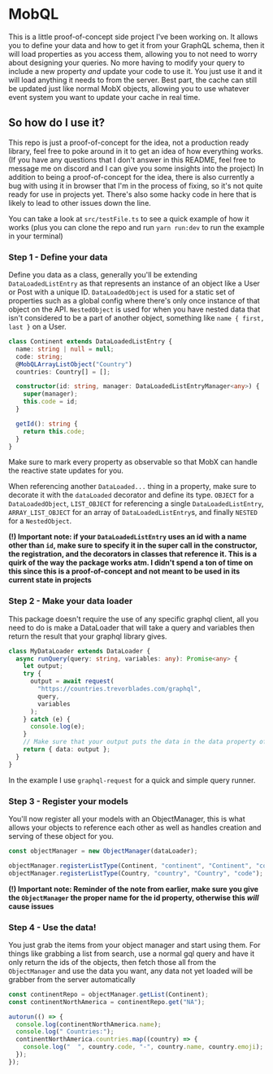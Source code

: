 # MobQL

This is a little proof-of-concept side project I've been working on. It allows you to define your data and how to get it from your GraphQL schema, then it will load properties as you access them, allowing you to not need to worry about designing your queries. No more having to modify your query to include a new property _and_ update your code to use it. You just use it and it will load anything it needs to from the server. Best part, the cache can still be updated just like normal MobX objects, allowing you to use whatever event system you want to update your cache in real time.

## So how do I use it?

This repo is just a proof-of-concept for the idea, not a production ready library, feel free to poke around in it to get an idea of how everything works. (If you have any questions that I don't answer in this README, feel free to message me on discord and I can give you some insights into the project) In addition to being a proof-of-concept for the idea, there is also currently a bug with using it in browser that I'm in the process of fixing, so it's not quite ready for use in projects yet. There's also some hacky code in here that is likely to lead to other issues down the line.

You can take a look at `src/testFile.ts` to see a quick example of how it works (plus you can clone the repo and run `yarn run:dev` to run the example in your terminal)

### Step 1 - Define your data

Define you data as a class, generally you'll be extending `DataLoadedListEntry` as that represents an instance of an object like a User or Post with a unique ID. `DataLoadedObject` is used for a static set of properties such as a global config where there's only once instance of that object on the API. `NestedObject` is used for when you have nested data that isn't considered to be a part of another object, something like `name { first, last }` on a User.

```ts
class Continent extends DataLoadedListEntry {
  name: string | null = null;
  code: string;
  @MobQLArrayListObject("Country")
  countries: Country[] = [];

  constructor(id: string, manager: DataLoadedListEntryManager<any>) {
    super(manager);
    this.code = id;
  }

  getId(): string {
    return this.code;
  }
}
```

Make sure to mark every property as observable so that MobX can handle the reactive state updates for you.

When referencing another `DataLoaded...` thing in a property, make sure to decorate it with the `dataLoaded` decorator and define its type. `OBJECT` for a `DataLoadedObject`, `LIST_OBJECT` for referencing a single `DataLoadedListEntry`, `ARRAY_LIST_OBJECT` for an array of `DataLoadedListEntry`s, and finally `NESTED` for a `NestedObject`.

**(!) Important note: if your `DataLoadedListEntry` uses an id with a name other than `id`, make sure to specify it in the super call in the constructor, the registration, and the decorators in classes that reference it. This is a quirk of the way the package works atm. I didn't spend a ton of time on this since this is a proof-of-concept and not meant to be used in its current state in projects**

### Step 2 - Make your data loader

This package doesn't require the use of any specific graphql client, all you need to do is make a DataLoader that will take a query and variables then return the result that your graphql library gives.

```ts
class MyDataLoader extends DataLoader {
  async runQuery(query: string, variables: any): Promise<any> {
    let output;
    try {
      output = await request(
        "https://countries.trevorblades.com/graphql",
        query,
        variables
      );
    } catch (e) {
      console.log(e);
    }
    // Make sure that your output puts the data in the data property of the return value, in the future other properties will be used for other data
    return { data: output };
  }
}
```

In the example I use `graphql-request` for a quick and simple query runner.

### Step 3 - Register your models

You'll now register all your models with an ObjectManager, this is what allows your objects to reference each other as well as handles creation and serving of these object for you.

```ts
const objectManager = new ObjectManager(dataLoader);

objectManager.registerListType(Continent, "continent", "Continent", "code");
objectManager.registerListType(Country, "country", "Country", "code");
```

**(!) Important note: Reminder of the note from earlier, make sure you give the `ObjectManager` the proper name for the id property, otherwise this _will_ cause issues**

### Step 4 - Use the data!

You just grab the items from your object manager and start using them. For things like grabbing a list from search, use a normal gql query and have it only return the ids of the objects, then fetch those all from the `ObjectManager` and use the data you want, any data not yet loaded will be grabber from the server automatically

```ts
const continentRepo = objectManager.getList(Continent);
const continentNorthAmerica = continentRepo.get("NA");

autorun(() => {
  console.log(continentNorthAmerica.name);
  console.log(" Countries:");
  continentNorthAmerica.countries.map((country) => {
    console.log("  ", country.code, "-", country.name, country.emoji);
  });
});
```
